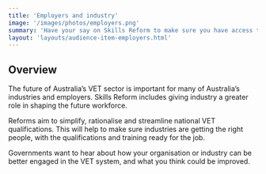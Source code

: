 ```yaml
---
title: 'Employers and industry'
image: '/images/photos/employers.png'
summary: 'Have your say on Skills Reform to make sure you have access to people with the skills you need, now and in the future.'
layout: 'layouts/audience-item-employers.html'
---
```

## Overview

The future of Australia’s VET sector is important for many of Australia’s industries and employers. Skills Reform includes giving industry a greater role in shaping the future workforce. 

Reforms aim to simplify, rationalise and streamline national VET qualifications. This will help to make sure industries are getting the right people, with the qualifications and training ready for the job.

Governments want to hear about how your organisation or industry can be better engaged in the VET system, and what you think could be improved.
